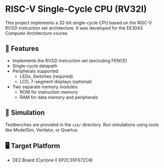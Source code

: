 # RISC-V Single-Cycle CPU (RV32I)

This project implements a 32-bit single-cycle CPU based on the RISC-V RV32I instruction set architecture. It was developed for the EE3043 Computer Architecture course.

## 🧠 Features

- Implements the RV32I instruction set (excluding FENCE)
- Single-cycle datapath
- Peripherals supported:
  - LEDs, Switches (required)
  - LCD, 7-segment displays (optional)
- Two separate memory modules:
  - ROM for instruction memory
  - RAM for data memory and peripherals

## 🧪 Simulation

Testbenches are provided in the `sim/` directory. Run simulations using tools like ModelSim, Verilator, or Quartus.

## 🖥️ Target Platform

- DE2 Board (Cyclone II EP2C35F672C6)
